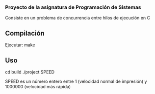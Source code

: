### Proyecto de la asignatura de Programación de Sistemas

Consiste en un problema de concurrencia entre hilos de ejecución en C

## Compilación

Ejecutar: make

## Uso

cd build
./project SPEED

SPEED es un número entero entre 1 (velocidad normal de impresión) y 1000000 (velocidad más rápida)